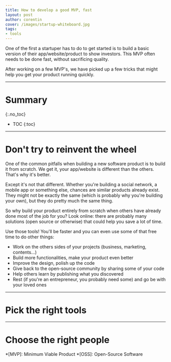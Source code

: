 ```yaml
---
title: How to develop a good MVP, fast
layout: post
author: corentin
cover: /images/startup-whiteboard.jpg
tags:
- tools
---
```


One of the first a startuper has to do to get started is to build a basic version of their app/website/product to show investors. This MVP often needs to be done fast, without sacrificing quality.

After working on a few MVP's, we have picked up a few tricks that might help you get your product running quickly.

---

# Summary
{:.no_toc}

* TOC
{:toc}

---

# Don't try to reinvent the wheel

One of the common pitfalls when building a new software product is to build it from scratch. We get it, your app/website is different than the others. That's why it's better.

Except it's not that different. Whether you're building a social network, a mobile app or something else, chances are similar products already exist. They might not be exactly the same (which is probably why you're building your own), but they do pretty much the same thing.

So why build your product entirely from scratch when others have already done most of the job for you? Look online: there are probably many solutions (open source or otherwise) that could help you save a lot of time.

Use those tools! You'll be faster and you can even use some of that free time to do other things:

* Work on the others sides of your projects (business, marketing, contents…)
* Build more functionalities, make your product even better
* Improve the design, polish up the code
* Give back to the open-source community by sharing some of your code
* Help others learn by publishing what you discovered
* Rest (if you're an entrepreneur, you probably need some) and go be with your loved ones

---

# Pick the right tools

---

# Choose the right people

*[MVP]: Minimum Viable Product
*[OSS]: Open-Source Software

